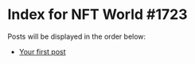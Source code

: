 # Index for NFT World #1723
Posts will be displayed in the order below:

- [Your first post](./001-first.md)

